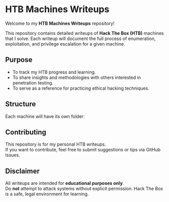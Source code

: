 # HTB Machines Writeups

Welcome to my **HTB Machines Writeups** repository!  

This repository contains detailed writeups of **Hack The Box (HTB)** machines that I solve. Each writeup will document the full process of enumeration, exploitation, and privilege escalation for a given machine.  

## Purpose

- To track my HTB progress and learning.
- To share insights and methodologies with others interested in penetration testing.
- To serve as a reference for practicing ethical hacking techniques.

## Structure

Each machine will have its own folder:


## Contributing

This repository is for my personal HTB writeups.  
If you want to contribute, feel free to submit suggestions or tips via GitHub Issues.

## Disclaimer

All writeups are intended for **educational purposes only**.  
Do **not** attempt to attack systems without explicit permission. Hack The Box is a safe, legal environment for learning.
